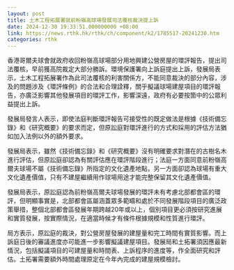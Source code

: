 ```yaml
---
layout: post
title: 土木工程拓展署就前粉嶺高球場發展司法覆核裁決提上訴
date: 2024-12-30 19:33:51.000000000 +08:00
link: https://news.rthk.hk/rthk/ch/component/k2/1785517-20241230.htm
categories: rthk
---
```


香港哥爾夫球會就政府收回粉嶺高球場部分用地興建公營房屋的環評報告，提出司法覆核，早前獲高院裁定大部分勝訴。環境保護署向上訴庭提出上訴，發展局表示，土木工程拓展署作為此司法覆核的利害關係方，不能同意裁決的部分內容，涉及的問題涉及《環評條例》的合法和合理詮釋，關乎擬議球場建屋項目的環評報告，亦廣泛影響其他發展項目的環評工作，影響深遠，政府有必要按箇中的公眾利益提出上訴。

發展局發言人表示，即使法庭判斷環評報告可接受性的既定做法是根據《技術備忘錄》和《研究概要》的要求而定，但原訟庭對環評進行的方式和採用的評估方法猶如加入法例以外的額外要求。

發展局表示，雖​​然《技術備忘錄》和《研究概要》沒有明確要求對潛在的古樹名木進行評估，但原訟庭卻認為有關評估應在環評階段進行；法庭一方面同意前粉嶺高爾夫球場不屬《技術備忘錄》所指定的文化遺產地點，另一方面卻認為球場有重大文化遺產價值，只有不建屋繼續用作球場用途才能完整保留其文化遺產價值。

發展局表示，原訟庭認為前粉嶺高爾夫球場發展的環評未有考慮北部都會區的環評，但明顯事實是，北部都會區屬涵蓋眾多範疇和處於不同發展階段項目的廣泛政策舉措，整個北部都會區發展年期跨越20年或以上，個別項目更必須按研究進展和實質發展，按實際情況，在適當時候才有條件根據規模和性質進行環評。

局方表示，原訟庭的裁決，對公營房屋發展的建屋量和完工時間有實質影響。而上訴庭日後的審議進度亦可能進一步影響擬議建屋項目。發展局和土拓署須因應最新情況，包括擬議項目的可建屋量和時間表、上訴程序的進度等，作全面研究和評估。土拓署需要額外時間處理原定在今年內完成的建屋規模檢討。
